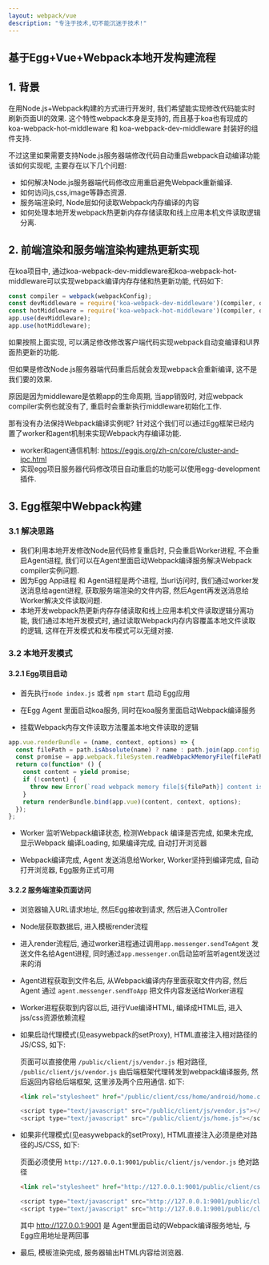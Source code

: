 ```yaml
---
layout: webpack/vue
description: "专注于技术,切不能沉迷于技术!"
---
```


## 基于Egg+Vue+Webpack本地开发构建流程


##  1. 背景

在用Node.js+Webpack构建的方式进行开发时, 我们希望能实现修改代码能实时刷新页面UI的效果. 这个特性webpack本身是支持的, 而且基于koa也有现成的koa-webpack-hot-middleware 和 koa-webpack-dev-middleware 封装好的组件支持. 

不过这里如果需要支持Node.js服务器端修改代码自动重启webpack自动编译功能该如何实现呢, 主要存在以下几个问题:


- 如何解决Node.js服务器端代码修改应用重启避免Webpack重新编译.
- 如何访问js,css,image等静态资源.
- 服务端渲染时, Node层如何读取Webpack内存编译的内容
- 如何处理本地开发webpack热更新内存存储读取和线上应用本机文件读取逻辑分离.


## 2. 前端渲染和服务端渲染构建热更新实现

在koa项目中, 通过koa-webpack-dev-middleware和koa-webpack-hot-middleware可以实现webpack编译内存存储和热更新功能, 代码如下:

```js
const compiler = webpack(webpackConfig);
const devMiddleware = require('koa-webpack-dev-middleware')(compiler, options);
const hotMiddleware = require('koa-webpack-hot-middleware')(compiler, options);
app.use(devMiddleware);
app.use(hotMiddleware);
```

如果按照上面实现, 可以满足修改修改客户端代码实现webpack自动变编译和UI界面热更新的功能.

但如果是修改Node.js服务器端代码重启后就会发现webpack会重新编译, 这不是我们要的效果.

原因是因为middleware是依赖app的生命周期, 当app销毁时, 对应webpack compiler实例也就没有了, 重启时会重新执行middleware初始化工作. 


那有没有办法保持Webpack编译实例呢? 针对这个我们可以通过Egg框架已经内置了worker和agent机制来实现Webpack内存编译功能.
                                                         
- worker和agent通信机制: https://eggjs.org/zh-cn/core/cluster-and-ipc.html
- 实现egg项目服务器代码修改项目自动重启的功能可以使用egg-development插件.


## 3. Egg框架中Webpack构建


### 3.1 解决思路


- 我们利用本地开发修改Node层代码修复重启时, 只会重启Worker进程, 不会重启Agent进程, 我们可以在Agent里面启动Webpack编译服务解决Webpack compiler实例问题.
- 因为Egg App进程 和 Agent进程是两个进程, 当url访问时, 我们通过worker发送消息给agent进程, 获取服务端渲染的文件内容, 然后Agent再发送消息给Worker解决文件读取问题.
- 本地开发webpack热更新内存存储读取和线上应用本机文件读取逻辑分离功能, 我们通过本地开发模式时, 通过读取Webpack内存内容覆盖本地文件读取的逻辑, 这样在开发模式和发布模式可以无缝对接.


### 3.2 本地开发模式


#### 3.2.1 Egg项目启动


- 首先执行`node index.js` 或者 `npm start` 启动 Egg应用

- 在Egg Agent 里面启动koa服务, 同时在koa服务里面启动Webpack编译服务

- 挂载Webpack内存文件读取方法覆盖本地文件读取的逻辑

```js
app.vue.renderBundle = (name, context, options) => {
  const filePath = path.isAbsolute(name) ? name : path.join(app.config.view.root[0], name);
  const promise = app.webpack.fileSystem.readWebpackMemoryFile(filePath, name);
  return co(function* () {
    const content = yield promise;
    if (!content) {
      throw new Error(`read webpack memory file[${filePath}] content is empty, please check if the file exists`);
    }
    return renderBundle.bind(app.vue)(content, context, options);
  });
};
```

- Worker 监听Webpack编译状态, 检测Webpack 编译是否完成, 如果未完成, 显示Webpack 编译Loading, 如果编译完成, 自动打开浏览器

- Webpack编译完成, Agent 发送消息给Worker,  Worker坚持到编译完成, 自动打开浏览器, Egg服务正式可用


#### 3.2.2 服务端渲染页面访问


- 浏览器输入URL请求地址, 然后Egg接收到请求, 然后进入Controller
  
- Node层获取数据后, 进入模板render流程
  
- 进入render流程后, 通过worker进程通过调用`app.messenger.sendToAgent` 发送文件名给Agent进程, 同时通过`app.messenger.on`启动监听监听agent发送过来的消

- Agent进程获取到文件名后, 从Webpack编译内存里面获取文件内容, 然后Agent 通过 `agent.messenger.sendToApp` 把文件内容发送给Worker进程

- Worker进程获取到内容以后, 进行Vue编译HTML, 编译成HTML后, 进入jss/css资源依赖流程

- 如果启动代理模式(见easywebpack的setProxy),  HTML直接注入相对路径的JS/CSS, 如下:


    页面可以直接使用 `/public/client/js/vendor.js` 相对路径,  `/public/client/js/vendor.js` 由后端框架代理转发到webpack编译服务, 然后返回内容给后端框架, 这里涉及两个应用通信. 如下:
    
    ```html
    <link rel="stylesheet" href="/public/client/css/home/android/home.css">
    ```
    
    ```js
    <script type="text/javascript" src="/public/client/js/vendor.js"></script>
    <script type="text/javascript" src="/public/client/js/home.js"></script>
    ```

- 如果非代理模式(见easywebpack的setProxy),  HTML直接注入必须是绝对路径的JS/CSS, 如下:

    
    页面必须使用 `http://127.0.0.1:9001/public/client/js/vendor.js` 绝对路径
    
    ```html
    <link rel="stylesheet" href="http://127.0.0.1:9001/public/client/css/home/android/home.css">
    ```
     
    ```js
    <script type="text/javascript" src="http://127.0.0.1:9001/public/client/js/vendor.js"></script>
    <script type="text/javascript" src="http://127.0.0.1:9001/public/client/js/home.js"></script>
    ```
    
    其中 http://127.0.0.1:9001 是 Agent里面启动的Webpack编译服务地址, 与Egg应用地址是两回事
 

- 最后, 模板渲染完成, 服务器输出HTML内容给浏览器.





